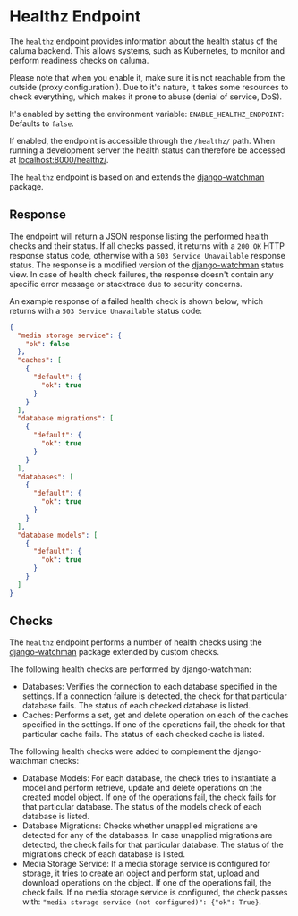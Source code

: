 # Healthz Endpoint

The `healthz` endpoint provides information about the health status of the caluma backend. This allows systems, such as Kubernetes, to monitor and perform readiness checks on caluma.

Please note that when you enable it, make sure it is not reachable from the outside (proxy configuration!). Due to it's nature, it takes some resources to check everything, which makes it prone to abuse (denial of service, DoS).

It's enabled by setting the environment variable: `ENABLE_HEALTHZ_ENDPOINT`: Defaults to `false`.

If enabled, the endpoint is accessible through the `/healthz/` path. When running a development server the health status can therefore be accessed at [localhost:8000/healthz/](http://localhost:8000/healthz/).

The `healthz` endpoint is based on and extends the [django-watchman](https://github.com/mwarkentin/django-watchman) package.

## Response

The endpoint will return a JSON response listing the performed health checks and their status. If all checks passed, it returns with a `200 OK` HTTP response status code, otherwise with a `503 Service Unavailable` response status. The response is a modified version of the [django-watchman](https://github.com/mwarkentin/django-watchman) status view. In case of health check failures, the response doesn't contain any specific error message or stacktrace due to security concerns.

An example response of a failed health check is shown below, which returns with a `503 Service Unavailable` status code:

```json
{
  "media storage service": {
    "ok": false
  },
  "caches": [
    {
      "default": {
        "ok": true
      }
    }
  ],
  "database migrations": [
    {
      "default": {
        "ok": true
      }
    }
  ],
  "databases": [
    {
      "default": {
        "ok": true
      }
    }
  ],
  "database models": [
    {
      "default": {
        "ok": true
      }
    }
  ]
}
```

## Checks

The `healthz` endpoint performs a number of health checks using the [django-watchman](https://github.com/mwarkentin/django-watchman) package extended by custom checks.

The following health checks are performed by django-watchman:

* Databases: Verifies the connection to each database specified in the settings. If a connection failure is detected, the check for that particular database fails. The status of each checked database is listed.
* Caches: Performs a set, get and delete operation on each of the caches specified in the settings. If one of the operations fail, the check for that particular cache fails. The status of each checked cache is listed.

The following health checks were added to complement the django-watchman checks:

* Database Models: For each database, the check tries to instantiate a model and perform retrieve, update and delete operations on the created model object. If one of the operations fail, the check fails for that particular database. The status of the models check of each database is listed.
* Database Migrations: Checks whether unapplied migrations are detected for any of the databases. In case unapplied migrations are detected, the check fails for that particular database. The status of the migrations check of each database is listed.
* Media Storage Service: If a media storage service is configured for storage, it tries to create an object and perform stat, upload and download operations on the object. If one of the operations fail, the check fails. If no media storage service is configured, the check passes with: `"media storage service (not configured)": {"ok": True}`.
